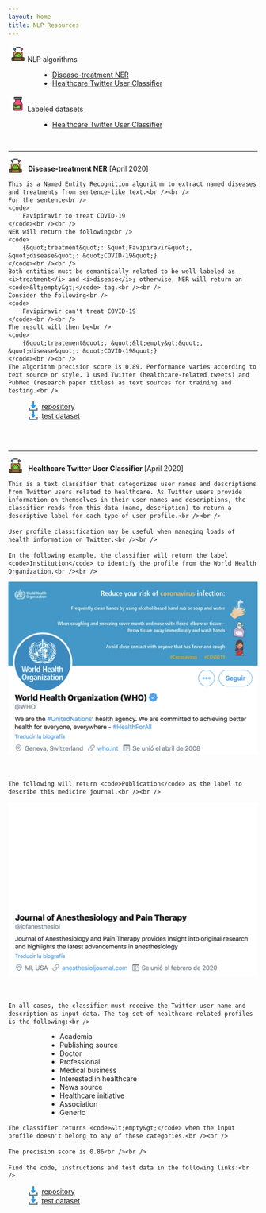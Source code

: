 ```yaml
---
layout: home
title: NLP Resources
---
```


<style>
.mainIcon {
	vertical-align:text-bottom;
	width:1.8rem;
	margin-right: 0.7rem;
}
.fileIcon {
	vertical-align:text-bottom;
	width:1.2rem;
	margin-left:41px;
	margin-right:7px;
}
.commonP {
	margin-left:41px;
}
</style>



<p><img class = 'mainIcon' src = 'assets/algorithms.png' style="width:1.8rem;margin:0.3rem"/>NLP algorithms</p>
<ul style="list-style-type:disc;margin-left:65px;">
<li><a href="#Disease-treatment-NER">Disease-treatment NER</a></li>
<li><a href="#Healthcare-Twitter-User-Classifier">Healthcare Twitter User Classifier</a></li>
</ul>
<p><img class = 'mainIcon' src = 'assets/label.png' style="width:1.8rem;margin:0.3rem"/>Labeled datasets</p>
<ul style="list-style-type:disc;margin-left:65px;">
<li><a href="#algorithms">Healthcare Twitter User Classifier</a></li>
</ul>
<br />

- - -
<p id="Disease-treatment-NER"><img class = 'mainIcon' src = 'assets/algorithms.png'/><b>Disease-treatment NER</b> [April 2020]</p>

<p class = 'commonP'>

	This is a Named Entity Recognition algorithm to extract named diseases and treatments from sentence-like text.<br /><br />
	For the sentence<br />
	<code>
		Favipiravir to treat COVID-19
	</code><br /><br />
	NER will return the following<br />
	<code>
		{&quot;treatment&quot;: &quot;Favipiravir&quot;, &quot;disease&quot;: &quot;COVID-19&quot;}
	</code><br /><br />
	Both entities must be semantically related to be well labeled as <i>treatment</i> and <i>disease</i>; otherwise, NER will return an <code>&lt;empty&gt;</code> tag.<br /><br />
	Consider the following<br />
	<code>
		Favipiravir can't treat COVID-19
	</code><br /><br />
	The result will then be<br />
	<code>
		{&quot;treatement&quot;: &quot;&lt;empty&gt;&quot;, &quot;disease&quot;: &quot;COVID-19&quot;}
	</code><br /><br />
	The algorithm precision score is 0.89. Performance varies according to text source or style. I used Twitter (healthcare-related tweets) and PubMed (research paper titles) as text sources for training and testing.<br />
</p>

<img class = 'fileIcon' src = 'assets/descargar.png'/><a href="https://github.com/JuanFF/disease-treatment-NER" target="_blank">repository</a><br />
<img class = 'fileIcon' src = 'assets/descargar.png'/><a href="https://github.com/JuanFF/datasets/tree/master/performance-tests/disease-treatment%20NER" target="_blank">test dataset</a>

<br /><br />
- - -

<p id="Healthcare-Twitter-User-Classifier"><img class = 'mainIcon' src = 'assets/algorithms.png'/><b>Healthcare Twitter User Classifier</b> [April 2020]</p>

<p class = 'commonP'>

	This is a text classifier that categorizes user names and descriptions from Twitter users related to healthcare. As Twitter users provide information on themselves in their user names and descriptions, the classifier reads from this data (name, description) to return a descriptive label for each type of user profile.<br /><br />

	User profile classification may be useful when managing loads of health information on Twitter.<br /><br />

	In the following example, the classifier will return the label <code>Institution</code> to identify the profile from the World Health Organization.<br /><br />

</p>

<center><img src="assets/resources/who.png" width="550"/></center><br /><br />

<p class = 'commonP'>

	The following will return <code>Publication</code> as the label to describe this medicine journal.<br /><br />

</p>

<center><img src="assets/resources/journal.png" width="550"/></center><br /><br />

<p class= 'commonP'>
	
	In all cases, the classifier must receive the Twitter user name and description as input data. The tag set of healthcare-related profiles is the following:<br />

<ul style="margin-left: 80px;">
	<li>Academia</li>
	<li>Publishing source</li>
	<li>Doctor</li>
	<li>Professional</li>
	<li>Medical business</li>
	<li>Interested in healthcare</li>
	<li>News source</li>
	<li>Healthcare initiative</li>
	<li>Association</li>
	<li>Generic</li>
</ul>

<p class= 'commonP'>

	The classifier returns <code>&lt;empty&gt;</code> when the input profile doesn't belong to any of these categories.<br /><br />

	The precision score is 0.86<br /><br />

	Find the code, instructions and test data in the following links:<br />

</p>
<img class = 'fileIcon' src = 'assets/descargar.png'/><a href="https://github.com/JuanFF/healthcare-twitter-user-classifier" target="_blank">repository</a><br />
<img class = 'fileIcon' src = 'assets/descargar.png'/><a href="https://github.com/JuanFF/datasets/tree/master/performance-tests/healthcare%20twitter%20user%20classifier" target="_blank">test dataset</a><br />